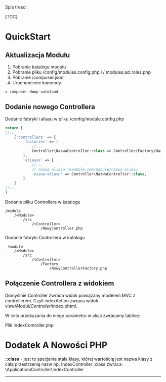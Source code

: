 Spis treści:

[TOC]

QuickStart
==========

Aktualizacja Modułu
-------------------
 1. Pobranie katalogu modułu
 2. Pobranie pliku /config/modules.config.php i / modules.acl.roles.php
 3. Pobranie /composer.json
 4. Uruchomienie komendy

```
> composer dump-autoload
```

Dodanie nowego Controllera
--------------------------

Dodanie fabryki i aliasu w pliku <M>/config/module.config.php

```php
return [
//...
	['controllers' => [
		'factories' => [
			//...
			Controller\NazwaController::class => Controller\Factory\NazwaControllerFactory::class,
		],
		'aliases' => [
			//...
			// nazwa aliasu (example.com/module/nazwa-aliasu
			'nazwa-aliasu' => Controller\NazwaController::class,
		]
	]
//...
]
```

  

Dodanie pliku Controllera w katalogu

	/module
	    /<Module>
		    /src
		        /<Controller>
		            /NowyController.php	
					
				

Dodanie fabryki Controllera w katalogu

	 /module
	    /<Module>
	        /src
	            /<Controller>
	                /Factory
	                    /NowyControllerFactory.php	
					

Połączenie Controllera z widokiem
---------------------------------

Domyślnie Controller zwraca widok powiązany modelem MVC z controllerem. 
Czyli indexAction zwraca widok view/*Modul*/*Controller*/index.phtml.

W celu przekazania do niego parametru w akcji zwracamy tablicę:

Plik IndexController.php


Dodatek A Nowości PHP
=====================

**::class** - jest to specjalna stała klasy, której wartością jest nazwa klasy z całą przestrzenią nazw np. IndexController::class zwraca: \Application\Controller\IndexController


----



